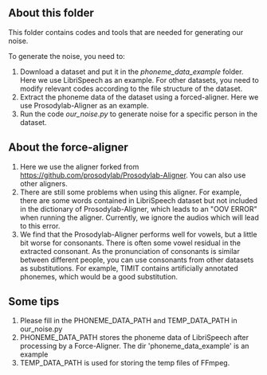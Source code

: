 ## About this folder
This folder contains codes and tools that are needed for generating our noise.

To generate the noise, you need to:
1. Download a dataset and put it in the *phoneme_data_example* folder. Here we use LibriSpeech as an example. For other datasets, you need to modify relevant codes according to the file structure of the dataset.
2. Extract the phoneme data of the dataset using a forced-aligner. Here we use Prosodylab-Aligner as an example.
3. Run the code *our_noise.py* to generate noise for a specific person in the dataset.

## About the force-aligner
1. Here we use the aligner forked from https://github.com/prosodylab/Prosodylab-Aligner. You can also use other aligners.
2. There are still some problems when using this aligner. For example, there are some words contained in LibriSpeech dataset but not included in the dictionary of Prosodylab-Aligner, which leads to an "OOV ERROR" when running the aligner. Currently, we ignore the audios which will lead to this error.
3. We find that the Prosodylab-Aligner performs well for vowels, but a little bit worse for consonants. There is often some vowel residual in the extracted consonant. As the pronunciation of consonants is similar between different people, you can use consonants from other datasets as substitutions. For example, TIMIT contains artificially annotated phonemes, which would be a good substitution.

## Some tips
1. Please fill in the PHONEME_DATA_PATH and TEMP_DATA_PATH in our_noise.py
2. PHONEME_DATA_PATH stores the phoneme data of LibriSpeech after processing by a Force-Aligner. The dir 'phoneme_data_example' is an example
3. TEMP_DATA_PATH is used for storing the temp files of FFmpeg.
